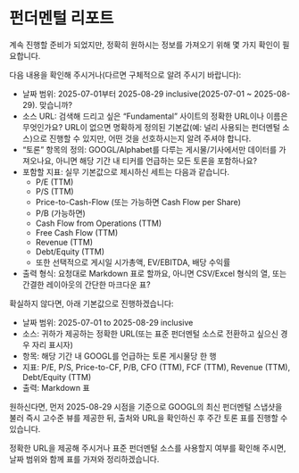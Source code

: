 # 펀더멘털 리포트

계속 진행할 준비가 되었지만, 정확히 원하시는 정보를 가져오기 위해 몇 가지 확인이 필요합니다.

다음 내용을 확인해 주시거나(다르면 구체적으로 알려 주시기 바랍니다):
- 날짜 범위: 2025-07-01부터 2025-08-29 inclusive(2025-07-01 ~ 2025-08-29). 맞습니까?
- 소스 URL: 검색해 드리고 싶은 “Fundamental” 사이트의 정확한 URL이나 이름은 무엇인가요? URL이 없으면 명확하게 정의된 기본값(예: 널리 사용되는 펀더멘털 소스)으로 진행할 수 있지만, 어떤 것을 선호하시는지 알려 주셔야 합니다.
- “토론” 항목의 정의: GOOGL/Alphabet를 다루는 게시물/기사에서만 데이터를 가져오나요, 아니면 해당 기간 내 티커를 언급하는 모든 토론을 포함하나요?
- 포함할 지표: 실무 기본값으로 제시하신 세트는 다음과 같습니다.
  - P/E (TTM)
  - P/S (TTM)
  - Price-to-Cash-Flow (또는 가능하면 Cash Flow per Share)
  - P/B (가능하면)
  - Cash Flow from Operations (TTM)
  - Free Cash Flow (TTM)
  - Revenue (TTM)
  - Debt/Equity (TTM)
  - 또한 선택적으로 게시일 시가총액, EV/EBITDA, 배당 수익률
- 출력 형식: 요청대로 Markdown 표로 할까요, 아니면 CSV/Excel 형식의 열, 또는 간결한 레이아웃의 간단한 마크다운 표?

확실하지 않다면, 아래 기본값으로 진행하겠습니다:
- 날짜 범위: 2025-07-01 to 2025-08-29 inclusive
- 소스: 귀하가 제공하는 정확한 URL(또는 표준 펀더멘털 소스로 전환하고 싶으신 경우 자리 표시자)
- 항목: 해당 기간 내 GOOGL를 언급하는 토론 게시물당 한 행
- 지표: P/E, P/S, Price-to-CF, P/B, CFO (TTM), FCF (TTM), Revenue (TTM), Debt/Equity (TTM)
- 출력: Markdown 표

원하신다면, 먼저 2025-08-29 시점을 기준으로 GOOGL의 최신 펀더멘털 스냅샷을 불러 즉시 고수준 뷰를 제공한 뒤, 출처와 URL을 확인하신 후 주간 토론 표를 진행할 수 있습니다.

정확한 URL을 제공해 주시거나 표준 펀더멘털 소스를 사용할지 여부를 확인해 주시면, 날짜 범위와 함께 표를 가져와 정리하겠습니다.

